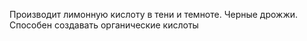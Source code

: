 Производит лимонную кислоту в тени и темноте. Черные дрожжи. Способен создавать органические кислоты